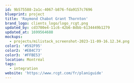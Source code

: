 ```yaml
---
id: 9b575588-2a1c-4067-b876-fda9157c7696
blueprint: project
title: 'Raymond Chabot Grant Thornton'
brand_logo: clients_logo/logo_rcgt.png
updated_by: cd3700e4-11c6-42b6-8dbb-6134449b1279
updated_at: 1699564688
mockups:
  - projects/milistack_screenshot-2023-11-09-16.12.34.png
color1: '#592F95'
color2: '#EB4C73'
color3: '#FFBE53'
location: Montréal
tags:
  - integration
website: 'https://www.rcgt.com/fr/planiguide'
---
```

